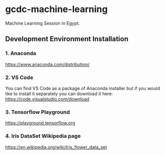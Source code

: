 # gcdc-machine-learning
Machine Learning Session in Egypt.


## Development Environment Installation
### 1. Anaconda

https://www.anaconda.com/distribution/


### 2. VS Code
You can find VS Code as a package of Anaconda installer but if you would like to install it separately you can download it here:
https://code.visualstudio.com/download

### 3. Tensorflow Playground
https://playground.tensorflow.org

### 4. Iris DataSet Wikipedia page
https://en.wikipedia.org/wiki/Iris_flower_data_set



